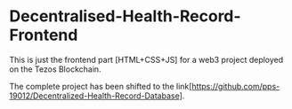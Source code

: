 # Decentralised-Health-Record-Frontend

This is just the frontend part [HTML+CSS+JS] for a web3 project deployed on the Tezos Blockchain.

The complete project has been shifted to the link[https://github.com/pps-19012/Decentralized-Health-Record-Database].
